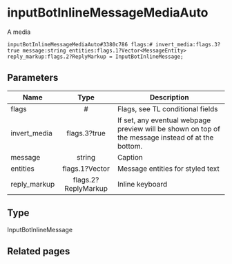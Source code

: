 # inputBotInlineMessageMediaAuto
A media

```
inputBotInlineMessageMediaAuto#3380c786 flags:# invert_media:flags.3?true message:string entities:flags.1?Vector<MessageEntity> reply_markup:flags.2?ReplyMarkup = InputBotInlineMessage;
```

## Parameters
| Name | Type | Description |
| ---- | :----: | ----------- |
| flags | # | Flags, see TL conditional fields |
| invert_media | flags.3?true | If set, any eventual webpage preview will be shown on top of the message instead of at the bottom. |
| message | string | Caption |
| entities | flags.1?Vector<MessageEntity> | Message entities for styled text |
| reply_markup | flags.2?ReplyMarkup | Inline keyboard |


## Type
InputBotInlineMessage

## Related pages
